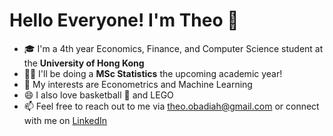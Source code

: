 # Hello Everyone! I'm Theo 👋

- :mortar_board: I'm a 4th year Economics, Finance, and Computer Science student at the **University of Hong Kong**
- :man_scientist: I'll be doing a **MSc Statistics** the upcoming academic year!
- 🌱 My interests are Econometrics and Machine Learning
- 😄 I also love basketball :basketball: and LEGO
- 📫 Feel free to reach out to me via theo.obadiah@gmail.com or connect with me on [LinkedIn](www.linkedin.com/in/theo-obadiah-teguh)
